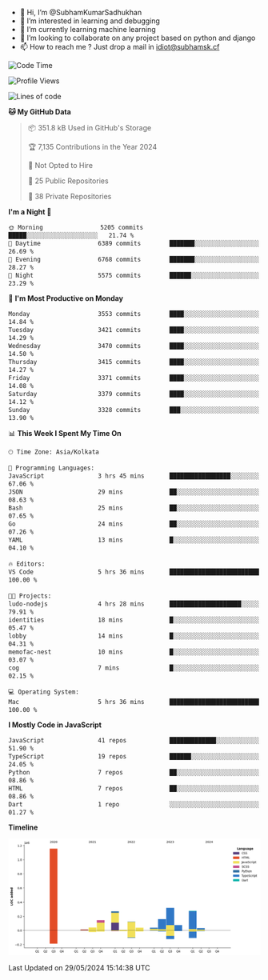 - 👋 Hi, I’m @SubhamKumarSadhukhan
- 👀 I’m interested in learning and debugging
- 🌱 I’m currently learning machine learning
- 💞️ I’m looking to collaborate on any project based on python and django
- 📫 How to reach me ?
      Just drop a mail in idiot@subhamsk.cf

<!---
SubhamKumarSadhukhan/SubhamKumarSadhukhan is a ✨ special ✨ repository because its `README.md` (this file) appears on your GitHub profile.
You can click the Preview link to take a look at your changes.
--->


<!--START_SECTION:waka-->
![Code Time](http://img.shields.io/badge/Code%20Time-2%2C210%20hrs%2032%20mins-blue)

![Profile Views](http://img.shields.io/badge/Profile%20Views-0-blue)

![Lines of code](https://img.shields.io/badge/From%20Hello%20World%20I%27ve%20Written-2.7%20million%20lines%20of%20code-blue)

**🐱 My GitHub Data** 

> 📦 351.8 kB Used in GitHub's Storage 
 > 
> 🏆 7,135 Contributions in the Year 2024
 > 
> 🚫 Not Opted to Hire
 > 
> 📜 25 Public Repositories 
 > 
> 🔑 38 Private Repositories 
 > 
**I'm a Night 🦉** 

```text
🌞 Morning                5205 commits        █████░░░░░░░░░░░░░░░░░░░░   21.74 % 
🌆 Daytime                6389 commits        ███████░░░░░░░░░░░░░░░░░░   26.69 % 
🌃 Evening                6768 commits        ███████░░░░░░░░░░░░░░░░░░   28.27 % 
🌙 Night                  5575 commits        ██████░░░░░░░░░░░░░░░░░░░   23.29 % 
```
📅 **I'm Most Productive on Monday** 

```text
Monday                   3553 commits        ████░░░░░░░░░░░░░░░░░░░░░   14.84 % 
Tuesday                  3421 commits        ████░░░░░░░░░░░░░░░░░░░░░   14.29 % 
Wednesday                3470 commits        ████░░░░░░░░░░░░░░░░░░░░░   14.50 % 
Thursday                 3415 commits        ████░░░░░░░░░░░░░░░░░░░░░   14.27 % 
Friday                   3371 commits        ████░░░░░░░░░░░░░░░░░░░░░   14.08 % 
Saturday                 3379 commits        ████░░░░░░░░░░░░░░░░░░░░░   14.12 % 
Sunday                   3328 commits        ███░░░░░░░░░░░░░░░░░░░░░░   13.90 % 
```


📊 **This Week I Spent My Time On** 

```text
🕑︎ Time Zone: Asia/Kolkata

💬 Programming Languages: 
JavaScript               3 hrs 45 mins       █████████████████░░░░░░░░   67.06 % 
JSON                     29 mins             ██░░░░░░░░░░░░░░░░░░░░░░░   08.63 % 
Bash                     25 mins             ██░░░░░░░░░░░░░░░░░░░░░░░   07.65 % 
Go                       24 mins             ██░░░░░░░░░░░░░░░░░░░░░░░   07.26 % 
YAML                     13 mins             █░░░░░░░░░░░░░░░░░░░░░░░░   04.10 % 

🔥 Editors: 
VS Code                  5 hrs 36 mins       █████████████████████████   100.00 % 

🐱‍💻 Projects: 
ludo-nodejs              4 hrs 28 mins       ████████████████████░░░░░   79.91 % 
identities               18 mins             █░░░░░░░░░░░░░░░░░░░░░░░░   05.47 % 
lobby                    14 mins             █░░░░░░░░░░░░░░░░░░░░░░░░   04.31 % 
memofac-nest             10 mins             █░░░░░░░░░░░░░░░░░░░░░░░░   03.07 % 
cog                      7 mins              █░░░░░░░░░░░░░░░░░░░░░░░░   02.15 % 

💻 Operating System: 
Mac                      5 hrs 36 mins       █████████████████████████   100.00 % 
```

**I Mostly Code in JavaScript** 

```text
JavaScript               41 repos            █████████████░░░░░░░░░░░░   51.90 % 
TypeScript               19 repos            ██████░░░░░░░░░░░░░░░░░░░   24.05 % 
Python                   7 repos             ██░░░░░░░░░░░░░░░░░░░░░░░   08.86 % 
HTML                     7 repos             ██░░░░░░░░░░░░░░░░░░░░░░░   08.86 % 
Dart                     1 repo              ░░░░░░░░░░░░░░░░░░░░░░░░░   01.27 % 
```



**Timeline**

![Lines of Code chart](https://raw.githubusercontent.com/SubhamKumarSadhukhan/SubhamKumarSadhukhan/main/assets/bar_graph.png)


 Last Updated on 29/05/2024 15:14:38 UTC
<!--END_SECTION:waka-->
